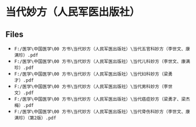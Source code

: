 # 当代妙方（人民军医出版社）

## Files

- `F:/医学\中国医学\00 方书\当代妙方（人民军医出版社）\当代五官科妙方（李世文、康满珍）.pdf`
- `F:/医学\中国医学\00 方书\当代妙方（人民军医出版社）\当代儿科妙方（李世文、康满珍）.pdf`
- `F:/医学\中国医学\00 方书\当代妙方（人民军医出版社）\当代妇科妙方（梁勇才）.pdf`
- `F:/医学\中国医学\00 方书\当代妙方（人民军医出版社）\当代男科妙方（李世文）.pdf`
- `F:/医学\中国医学\00 方书\当代妙方（人民军医出版社）\当代癌症妙方（梁勇才、梁杰梅）.pdf`
- `F:/医学\中国医学\00 方书\当代妙方（人民军医出版社）\当代骨伤科妙方（李世文、康满珍）（第2版）.pdf`
